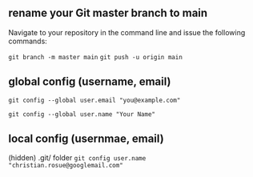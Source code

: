 ## rename your Git master branch to main
Navigate to your repository in the command line and issue the following commands:

```git branch -m master main```
```git push -u origin main ```

## global config (username, email)
```git config --global user.email "you@example.com"```

```git config --global user.name "Your Name"```

## local config (usernmae, email)
(hidden) .git/ folder 
```git config user.name "christian.rosue@googlemail.com"```